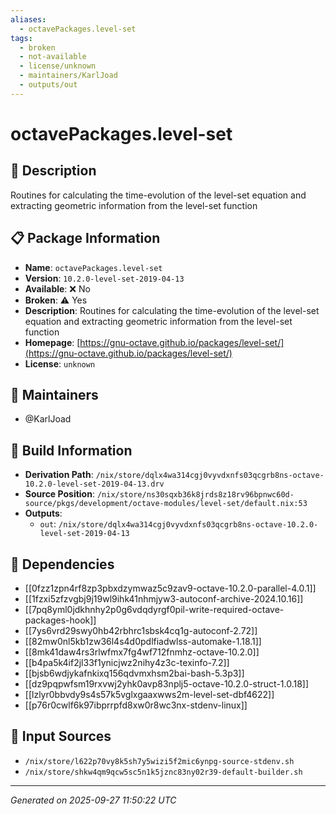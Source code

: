 ```yaml
---
aliases:
  - octavePackages.level-set
tags:
  - broken
  - not-available
  - license/unknown
  - maintainers/KarlJoad
  - outputs/out
---
```


# octavePackages.level-set

## 📝 Description

Routines for calculating the time-evolution of the level-set equation and extracting geometric information from the level-set function

## 📋 Package Information

- **Name**: `octavePackages.level-set`
- **Version**: `10.2.0-level-set-2019-04-13`
- **Available**: ❌ No
- **Broken**: ⚠️ Yes
- **Description**: Routines for calculating the time-evolution of the level-set equation and extracting geometric information from the level-set function
- **Homepage**: [https://gnu-octave.github.io/packages/level-set/](https://gnu-octave.github.io/packages/level-set/)
- **License**: `unknown`
## 👥 Maintainers

- @KarlJoad


## 🔧 Build Information

- **Derivation Path**: `/nix/store/dqlx4wa314cgj0vyvdxnfs03qcgrb8ns-octave-10.2.0-level-set-2019-04-13.drv`
- **Source Position**: `/nix/store/ns30sqxb36k8jrds8z18rv96bpnwc60d-source/pkgs/development/octave-modules/level-set/default.nix:53`
- **Outputs**:
  - `out`:  `/nix/store/dqlx4wa314cgj0vyvdxnfs03qcgrb8ns-octave-10.2.0-level-set-2019-04-13`

## 🔗 Dependencies

- [[0fzz1zpn4rf8zp3pbxdzymwaz5c9zav9-octave-10.2.0-parallel-4.0.1]]
- [[1fzxi5zfzvgbj9j19wl9ihk41nhmjyw3-autoconf-archive-2024.10.16]]
- [[7pq8yml0jdkhnhy2p0g6vdqdyrgf0pil-write-required-octave-packages-hook]]
- [[7ys6vrd29swy0hb42rbhrc1sbsk4cq1g-autoconf-2.72]]
- [[82mw0nl5kb1zw36l4s4d0pdlfiadwlss-automake-1.18.1]]
- [[8mk41daw4rs3rlwfmx7fg4wf712fnmhz-octave-10.2.0]]
- [[b4pa5k4if2jl33f1ynicjwz2nihy4z3c-texinfo-7.2]]
- [[bjsb6wdjykafnkixq156qdvmxhsm2bai-bash-5.3p3]]
- [[dz9pqpwfsm19rxvwj2yhk0avp83nplj5-octave-10.2.0-struct-1.0.18]]
- [[lzlyr0bbvdy9s4s57k5vglxgaaxwws2m-level-set-dbf4622]]
- [[p76r0cwlf6k97ibprrpfd8xw0r8wc3nx-stdenv-linux]]

## 📁 Input Sources

- `/nix/store/l622p70vy8k5sh7y5wizi5f2mic6ynpg-source-stdenv.sh`
- `/nix/store/shkw4qm9qcw5sc5n1k5jznc83ny02r39-default-builder.sh`

---
*Generated on 2025-09-27 11:50:22 UTC*
